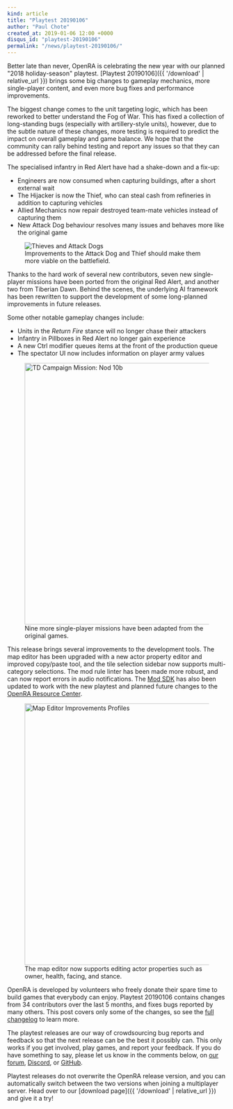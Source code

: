 ```yaml
---
kind: article
title: "Playtest 20190106"
author: "Paul Chote"
created_at: 2019-01-06 12:00 +0000
disqus_id: "playtest-20190106"
permalink: "/news/playtest-20190106/"
---
```


Better late than never, OpenRA is celebrating the new year with our planned "2018 holiday-season" playtest. [Playtest 20190106]({{ '/download' | relative_url }}) brings some big changes to gameplay mechanics, more single-player content, and even more bug fixes and performance improvements.

The biggest change comes to the unit targeting logic, which has been reworked to better understand the Fog of War. This has fixed a collection of long-standing bugs (especially with artillery-style units), however, due to the subtle nature of these changes, more testing is required to predict the impact on overall gameplay and game balance. We hope that the community can rally behind testing and report any issues so that they can be addressed before the final release.

The specialised infantry in Red Alert have had a shake-down and a fix-up:

 * Engineers are now consumed when capturing buildings, after a short external wait
 * The Hijacker is now the Thief, who can steal cash from refineries in addition to capturing vehicles
 * Allied Mechanics now repair destroyed team-mate vehicles instead of capturing them
 * New Attack Dog behaviour resolves many issues and behaves more like the original game

<figure>
  <img src="{{ '/images/news/20190106-dog-attack.gif' | relative_url }}" alt="Thieves and Attack Dogs" />
  <figcaption>Improvements to the Attack Dog and Thief should make them more viable on the battlefield.</figcaption>
</figure>

Thanks to the hard work of several new contributors, seven new single-player missions have been ported from the original Red Alert, and another two from Tiberian Dawn. Behind the scenes, the underlying AI framework has been rewritten to support the development of some long-planned improvements in future releases.

Some other notable gameplay changes include:

 * Units in the *Return Fire* stance will no longer chase their attackers
 * Infantry in Pillboxes in Red Alert no longer gain experience
 * A new Ctrl modifier queues items at the front of the production queue
 * The spectator UI now includes information on player army values

<figure>
  <img src="{{ '/images/news/20190106-missions-2x.webp' | relative_url }}" style="width: 600px" alt="TD Campaign Mission: Nod 10b" />
  <figcaption>Nine more single-player missions have been adapted from the original games.</figcaption>
</figure>

This release brings several improvements to the development tools. The map editor has been upgraded with a new actor property editor and improved copy/paste tool, and the tile selection sidebar now supports multi-category selections. The mod rule linter has been made more robust, and can now report errors in audio notifications. The [Mod SDK](https://github.com/OpenRA/OpenRAModSDK/releases/tag/20190106) has also been updated to work with the new playtest and planned future changes to the [OpenRA Resource Center](https://resource.openra.net/).

<figure>
  <img src="{{ '/images/news/20190106-editor-2x.webp' | relative_url }}" style="width: 600px" alt="Map Editor Improvements Profiles" />
  <figcaption>The map editor now supports editing actor properties such as owner, health, facing, and stance.</figcaption>
</figure>

OpenRA is developed by volunteers who freely donate their spare time to build games that everybody can enjoy. Playtest 20190106 contains changes from 34 contributors over the last 5 months, and fixes bugs reported by many others. This post covers only some of the changes, so see the [full changelog](https://github.com/OpenRA/OpenRA/wiki/Changelog/8da02c00e84314555e0f2436b3cf1627f262426d) to learn more.

The playtest releases are our way of crowdsourcing bug reports and feedback so that the next release can be the best it possibly can. This only works if you get involved, play games, and report your feedback. If you do have something to say, please let us know in the comments below, on [our forum](https://forum.openra.net/), [Discord](https://discord.openra.net), or [GitHub](https://github.com/OpenRA/OpenRA/issues).

Playtest releases do not overwrite the OpenRA release version, and you can automatically switch between the two versions when joining a multiplayer server. Head over to our [download page]({{ '/download' | relative_url }}) and give it a try!

